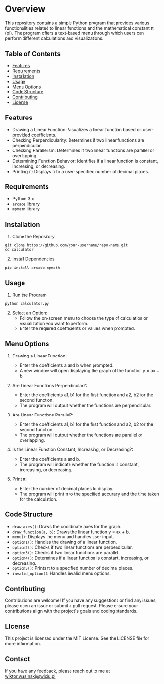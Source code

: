 # Overview
This repository contains a simple Python program that provides various functionalities related to linear functions and the mathematical constant π (pi). The program offers a text-based menu through which users can perform different calculations and visualizations.

## Table of Contents
- [Features](#features)
- [Requirements](#requirements)
- [Installation](#installation)
- [Usage](#usage)
- [Menu Options](#menu-options)
- [Code Structure](#code-structure)
- [Contributing](#contributing)
- [License](#license)

## Features
- Drawing a Linear Function: Visualizes a linear function based on user-provided coefficients.
- Checking Perpendicularity: Determines if two linear functions are perpendicular.
- Checking Parallelism: Determines if two linear functions are parallel or overlapping.
- Determining Function Behavior: Identifies if a linear function is constant, increasing, or decreasing.
- Printing π: Displays π to a user-specified number of decimal places.

## Requirements
- Python 3.x
- `arcade` library
- `mpmath` library

## Installation
1. Clone the Repository
```
git clone https://github.com/your-username/repo-name.git
cd calculator
```
2. Install Dependencies
```
pip install arcade mpmath
```

## Usage
1. Run the Program:
```
python calculator.py
```

2. Select an Option:
   - Follow the on-screen menu to choose the type of calculation or visualization you want to perform.
   - Enter the required coefficients or values when prompted.

## Menu Options
1. Drawing a Linear Function:
   - Enter the coefficients a and b when prompted.
   - A new window will open displaying the graph of the function y = ax + b.

2. Are Linear Functions Perpendicular?:
   - Enter the coefficients a1, b1 for the first function and a2, b2 for the second function.
   - The program will output whether the functions are perpendicular.

3. Are Linear Functions Parallel?:
   - Enter the coefficients a1, b1 for the first function and a2, b2 for the second function.
   - The program will output whether the functions are parallel or overlapping.

4. Is the Linear Function Constant, Increasing, or Decreasing?:
   - Enter the coefficients a and b.
   - The program will indicate whether the function is constant, increasing, or decreasing.

5. Print π:
   - Enter the number of decimal places to display.
   - The program will print π to the specified accuracy and the time taken for the calculation.

## Code Structure
- `draw_axes()`: Draws the coordinate axes for the graph.
- `draw_function(a, b)`: Draws the linear function y = ax + b.
- `menu()`: Displays the menu and handles user input.
- `option1()`: Handles the drawing of a linear function.
- `option2()`: Checks if two linear functions are perpendicular.
- `option3()`: Checks if two linear functions are parallel.
- `option4()`: Determines if a linear function is constant, increasing, or decreasing.
- `option5()`: Prints π to a specified number of decimal places.
- `invalid_option()`: Handles invalid menu options.

## Contributing
Contributions are welcome! If you have any suggestions or find any issues, please open an issue or submit a pull request. Please ensure your contributions align with the project's goals and coding standards.

## License
This project is licensed under the MIT License. See the LICENSE file for more information.

## Contact
If you have any feedback, please reach out to me at wiktor.wasinski@wiciu.pl

